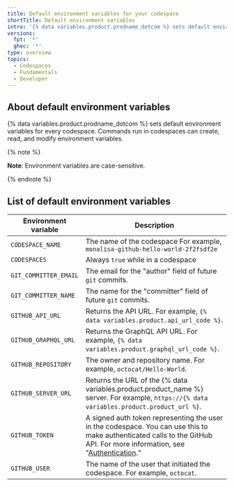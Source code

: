 ```yaml
---
title: Default environment variables for your codespace
shortTitle: Default environment variables
intro: '{% data variables.product.prodname_dotcom %} sets default environment variables for each codespace.'
versions:
  fpt: '*'
  ghec: '*'
type: overview
topics:
  - Codespaces
  - Fundamentals
  - Developer
---
```


## About default environment variables

{% data variables.product.prodname_dotcom %} sets default environment variables for every codespace. Commands run in codespaces can create, read, and modify environment variables.

{% note %}

**Note**: Environment variables are case-sensitive.

{% endnote %}

## List of default environment variables

| Environment variable | Description |
| ---------------------|------------ |
| `CODESPACE_NAME` | The name of the codespace For example, `monalisa-github-hello-world-2f2fsdf2e` |
| `CODESPACES` | Always `true` while in a codespace |
| `GIT_COMMITTER_EMAIL` | The email for the "author" field of future `git` commits. |
| `GIT_COMMITTER_NAME` | The name for the "committer" field of future `git` commits. |
| `GITHUB_API_URL` | Returns the API URL. For example, `{% data variables.product.api_url_code %}`. |
| `GITHUB_GRAPHQL_URL` | Returns the GraphQL API URL. For example, `{% data variables.product.graphql_url_code %}`. |
| `GITHUB_REPOSITORY` | The owner and repository name. For example, `octocat/Hello-World`. |
| `GITHUB_SERVER_URL`| Returns the URL of the {% data variables.product.product_name %} server. For example, `https://{% data variables.product.product_url %}`. |
| `GITHUB_TOKEN` | A signed auth token representing the user in the codespace. You can use this to make authenticated calls to the GitHub API. For more information, see "[Authentication](/codespaces/codespaces-reference/security-in-codespaces#authentication)."  |
| `GITHUB_USER` | The name of the user that initiated the codespace. For example, `octocat`. |
